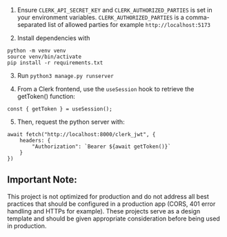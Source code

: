 1. Ensure `CLERK_API_SECRET_KEY` and `CLERK_AUTHORIZED_PARTIES` is set in your environment variables. `CLERK_AUTHORIZED_PARTIES` is a comma-separated list of allowed parties for example `http://localhost:5173`

2. Install dependencies with 
```commandline
python -m venv venv
source venv/bin/activate
pip install -r requirements.txt
```

3. Run `python3 manage.py runserver`

4. From a Clerk frontend, use the `useSession` hook to retrieve the getToken() function:

```
const { getToken } = useSession();
```

5. Then, request the python server with:

```
await fetch("http://localhost:8000/clerk_jwt", {
    headers: {
        "Authorization": `Bearer ${await getToken()}`
    }
})
```


## Important Note:
This project is not optimized for production and do not address all best practices that should be configured in a production app (CORS, 401 error handling and HTTPs for example).
These projects serve as a design template and should be given appropriate consideration before being used in production.